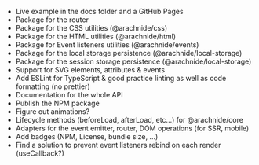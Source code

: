 - Live example in the docs folder and a GitHub Pages
- Package for the router
- Package for the CSS utilities (@arachnide/css)
- Package for the HTML utilities (@arachnide/html)
- Package for Event listeners utilities (@arachnide/events)
- Package for the local storage persistence (@arachnide/local-storage)
- Package for the session storage persistence (@arachnide/local-storage)
- Support for SVG elements, attributes & events
- Add ESLint for TypeScript & good practice linting as well as code formatting (no prettier)
- Documentation for the whole API
- Publish the NPM package
- Figure out animations?
- Lifecycle methods (beforeLoad, afterLoad, etc...) for @arachnide/core
- Adapters for the event emitter, router, DOM operations (for SSR, mobile)
- Add badges (NPM, License, bundle size, ...)
- Find a solution to prevent event listeners rebind on each render (useCallback?)
